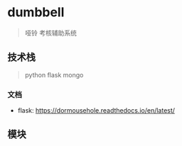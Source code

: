 # dumbbell 
> 哑铃 考核辅助系统
## 技术栈
> python flask mongo
### 文档
- flask: https://dormousehole.readthedocs.io/en/latest/
## 模块